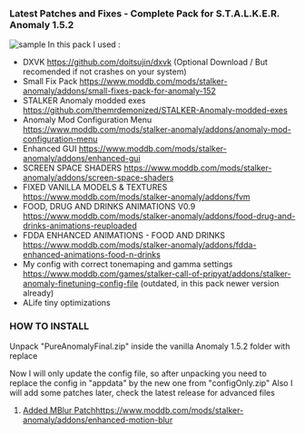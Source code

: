 ### Latest Patches and Fixes - Complete Pack for S.T.A.L.K.E.R. Anomaly 1.5.2
![sample](https://github.com/TheOldRustyCrown/cleananomaly/assets/13091768/3306a897-f1dc-4114-9bb5-d8e255af11e1)
In this pack I used :

- DXVK https://github.com/doitsujin/dxvk (Optional Download / But recomended if not crashes on your system)
- Small Fix Pack https://www.moddb.com/mods/stalker-anomaly/addons/small-fixes-pack-for-anomaly-152
- STALKER Anomaly modded exes https://github.com/themrdemonized/STALKER-Anomaly-modded-exes
- Anomaly Mod Configuration Menu https://www.moddb.com/mods/stalker-anomaly/addons/anomaly-mod-configuration-menu
- Enhanced GUI https://www.moddb.com/mods/stalker-anomaly/addons/enhanced-gui
- SCREEN SPACE SHADERS https://www.moddb.com/mods/stalker-anomaly/addons/screen-space-shaders
- FIXED VANILLA MODELS & TEXTURES https://www.moddb.com/mods/stalker-anomaly/addons/fvm
- FOOD, DRUG AND DRINKS ANIMATIONS V0.9 https://www.moddb.com/mods/stalker-anomaly/addons/food-drug-and-drinks-animations-reuploaded
- FDDA ENHANCED ANIMATIONS - FOOD AND DRINKS https://www.moddb.com/mods/stalker-anomaly/addons/fdda-enhanced-animations-food-n-drinks
- My config with correct tonemaping and gamma settings https://www.moddb.com/games/stalker-call-of-pripyat/addons/stalker-anomaly-finetuning-config-file (outdated, in this pack newer version already)
- ALife tiny optimizations

### HOW TO INSTALL

Unpack "PureAnomalyFinal.zip" inside the vanilla Anomaly 1.5.2 folder with replace

Now I will only update the config file, so after unpacking you need to replace the config in "appdata" by the new one from "configOnly.zip"
Also I will add some patches later, check the latest release for advanced files
1. [Added MBlur Patch](https://www.moddb.com/mods/stalker-anomaly/addons/enhanced-motion-blur)https://www.moddb.com/mods/stalker-anomaly/addons/enhanced-motion-blur

